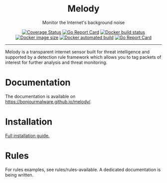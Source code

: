 <p align="center">
  <h1 align="center">Melody</h1>
  <p align="center">Monitor the Internet's background noise</p>
</p>

<p align="center">
    <a href="https://coveralls.io/github/bonjourmalware/melody"><img src="https://coveralls.io/repos/github/bonjourmalware/melody/badge.svg" alt="Coverage Status"/></a>
    <a href="https://goreportcard.com/badge/github.com/bonjourmalware/melody"><img src="https://goreportcard.com/badge/github.com/bonjourmalware/melody" alt="Go Report Card"/></a>
    <a href="https://hub.docker.com/r/bonjourmalware/melody/builds"><img src="https://img.shields.io/docker/cloud/build/bonjourmalware/melody" alt="Docker build status"/></a>
    <a href="https://hub.docker.com/r/bonjourmalware/melody/builds"><img src="https://img.shields.io/docker/image-size/bonjourmalware/melody" alt="Docker image size"/></a>
    <a href="https://hub.docker.com/r/bonjourmalware/melody/builds"><img src="https://img.shields.io/docker/cloud/automated/bonjourmalware/melody" alt="Docker automated build"/></a>
    <a href="https://opensource.org/licenses/MIT"><img src="https://img.shields.io/badge/License-MIT-green.svg" alt="Go Report Card"/></a>
</p>

----

Melody is a transparent internet sensor built for threat intelligence and supported by a detection rule framework which allows you to tag packets of interest for further analysis and threat monitoring.

# Documentation
The documentation is available on https://bonjourmalware.github.io/melody/. 

# Installation
[Full installation guide.](https://bonjourmalware.github.io/melody/installation)

# Rules
For rules examples, see rules/rules-available. A dedicated documentation is being written.
